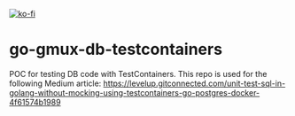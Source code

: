 [![ko-fi](https://ko-fi.com/img/githubbutton_sm.svg)](https://ko-fi.com/O5O63ENS7)

# go-gmux-db-testcontainers
POC for testing DB code with TestContainers. This repo is used for the following Medium article: https://levelup.gitconnected.com/unit-test-sql-in-golang-without-mocking-using-testcontainers-go-postgres-docker-4f61574b1989
